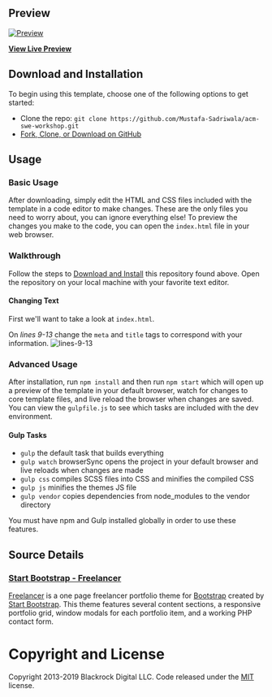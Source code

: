 ## Preview

[![Preview](https://startbootstrap.com/assets/img/screenshots/themes/freelancer.png)](https://blackrockdigital.github.io/startbootstrap-freelancer/)

**[View Live Preview](https://mustafa-sadriwala.github.io/acm-swe-workshop/)**

## Download and Installation

To begin using this template, choose one of the following options to get started:
* Clone the repo: `git clone https://github.com/Mustafa-Sadriwala/acm-swe-workshop.git`
* [Fork, Clone, or Download on GitHub](https://github.com/Mustafa-Sadriwala/acm-swe-workshop)

## Usage

### Basic Usage

After downloading, simply edit the HTML and CSS files included with the template in a code editor to make changes. These are the only files you need to worry about, you can ignore everything else! To preview the changes you make to the code, you can open the `index.html` file in your web browser.

### Walkthrough

Follow the steps to [Download and Install](#download-and-installation) this repository found above.
Open the repository on your local machine with your favorite text editor.

#### Changing Text

First we'll want to take a look at `index.html`.

On *lines 9-13* change the `meta` and `title` tags to correspond with your information.
![lines-9-13](https://github.com/Mustafa-Sadriwala/acm-swe-workshop/blob/README-update/img/github/9-13.png)



### Advanced Usage

After installation, run `npm install` and then run `npm start` which will open up a preview of the template in your default browser, watch for changes to core template files, and live reload the browser when changes are saved. You can view the `gulpfile.js` to see which tasks are included with the dev environment.

#### Gulp Tasks

- `gulp` the default task that builds everything
- `gulp watch` browserSync opens the project in your default browser and live reloads when changes are made
- `gulp css` compiles SCSS files into CSS and minifies the compiled CSS
- `gulp js` minifies the themes JS file
- `gulp vendor` copies dependencies from node_modules to the vendor directory

You must have npm and Gulp installed globally in order to use these features.

## Source Details

### [Start Bootstrap - Freelancer](https://startbootstrap.com/template-overviews/freelancer/)

[Freelancer](http://startbootstrap.com/template-overviews/freelancer/) is a one page freelancer portfolio theme for [Bootstrap](http://getbootstrap.com/) created by [Start Bootstrap](http://startbootstrap.com/). This theme features several content sections, a responsive portfolio grid, window modals for each portfolio item, and a working PHP contact form.

# Copyright and License

Copyright 2013-2019 Blackrock Digital LLC. Code released under the [MIT](https://github.com/BlackrockDigital/startbootstrap-freelancer/blob/gh-pages/LICENSE) license.
